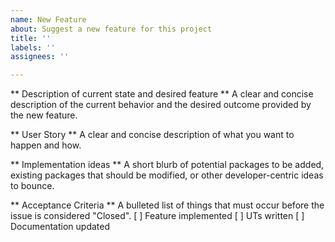 ```yaml
---
name: New Feature
about: Suggest a new feature for this project
title: ''
labels: ''
assignees: ''

---
```


** Description of current state and desired feature **
A clear and concise description of the current behavior and the desired outcome provided by the new feature.

** User Story **
A clear and concise description of what you want to happen and how.

** Implementation ideas **
A short blurb of potential packages to be added, existing packages that should be modified, or other developer-centric ideas to bounce.

** Acceptance Criteria **
A bulleted list of things that must occur before the issue is considered "Closed".
[ ] Feature implemented
[ ] UTs written
[ ] Documentation updated

